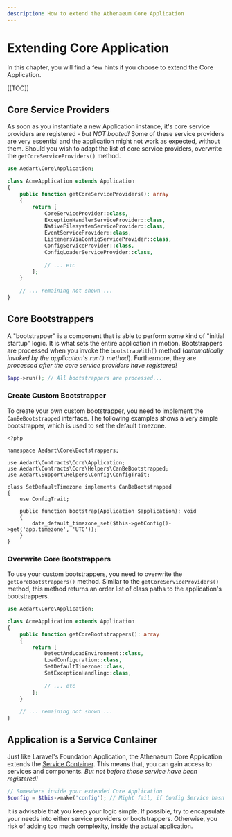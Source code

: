 ```yaml
---
description: How to extend the Athenaeum Core Application
---
```


# Extending Core Application

In this chapter, you will find a few hints if you choose to extend the Core Application.

[[TOC]]

## Core Service Providers

As soon as you instantiate a new Application instance, it's core service providers are registered - _but NOT booted!_
Some of these service providers are very essential and the application might not work as expected, without them.
Should you wish to adapt the list of core service providers, overwrite the `getCoreServiceProviders()` method.

```php
use Aedart\Core\Application;

class AcmeApplication extends Application
{
    public function getCoreServiceProviders(): array
    {
        return [
            CoreServiceProvider::class,
            ExceptionHandlerServiceProvider::class,
            NativeFilesystemServiceProvider::class,
            EventServiceProvider::class,
            ListenersViaConfigServiceProvider::class,
            ConfigServiceProvider::class,
            ConfigLoaderServiceProvider::class,
    
            // ... etc
        ];
    }
    
    // ... remaining not shown ...   
}
```

## Core Bootstrappers

A "bootstrapper" is a component that is able to perform some kind of "initial startup" logic.
It is what sets the entire application in motion.
Bootstrappers are processed when you invoke the `bootstrapWith()` method (_automatically invoked by the application's `run()` method_).
Furthermore, they are _processed after the core service providers have registered!_

```php
$app->run(); // All bootstrappers are processed...
```

### Create Custom Bootstrapper

To create your own custom bootstrapper, you need to implement the `CanBeBootstrapped` interface.
The following examples shows a very simple bootstrapper, which is used to set the default timezone.

```php{6}
<?php

namespace Aedart\Core\Bootstrappers;

use Aedart\Contracts\Core\Application;
use Aedart\Contracts\Core\Helpers\CanBeBootstrapped;
use Aedart\Support\Helpers\Config\ConfigTrait;

class SetDefaultTimezone implements CanBeBootstrapped
{
    use ConfigTrait;

    public function bootstrap(Application $application): void
    {
        date_default_timezone_set($this->getConfig()->get('app.timezone', 'UTC'));
    }
}
```

### Overwrite Core Bootstrappers

To use your custom bootstrappers, you need to overwrite the `getCoreBootstrappers()` method.
Similar to the `getCoreServiceProviders()` method, this method returns an order list of class paths to the application's bootstrappers.

```php
use Aedart\Core\Application;

class AcmeApplication extends Application
{
    public function getCoreBootstrappers(): array
    {
        return [
            DetectAndLoadEnvironment::class,
            LoadConfiguration::class,
            SetDefaultTimezone::class,
            SetExceptionHandling::class,
    
            // ... etc
        ];
    }
    
    // ... remaining not shown ...   
}
```

## Application is a Service Container

Just like Laravel's Foundation Application, the Athenaeum Core Application extends the [Service Container](https://laravel.com/docs/11.x/container).
This means that, you can gain access to services and components.
_But not before those service have been registered!_

```php
// Somewhere inside your extended Core Application
$config = $this->make('config'); // Might fail, if Config Service hasn't registered!
```

It is advisable that you keep your logic simple.
If possible, try to encapsulate your needs into either service providers or bootstrappers.
Otherwise, you risk of adding too much complexity, inside the actual application.
